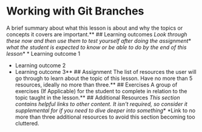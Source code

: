 # Working with Git Branches
A brief summary about what this lesson is about and why the topics or concepts it covers are important.** ## Learning outcomes
*Look through these now and then use them to test yourself after doing the assignment** *what the student is expected to know or be able to do by the end of this lesson** * Learning outcome 1
* Learning outcome 2
* Learning outcome 3** ## Assignment
The list of resources the user will go through to learn about the topic of this lesson. Have no more than 5 resources, ideally no more than three.** ## Exercises
A group of exercises (If Applicable) for the student to complete in relation to the topic taught in the lesson.** ## Additional Resources
*This section contains helpful links to other content. It isn't required, so consider it supplemental for if you need to dive deeper into something** *Link to no more than three additional resources to avoid this section becoming too cluttered.
